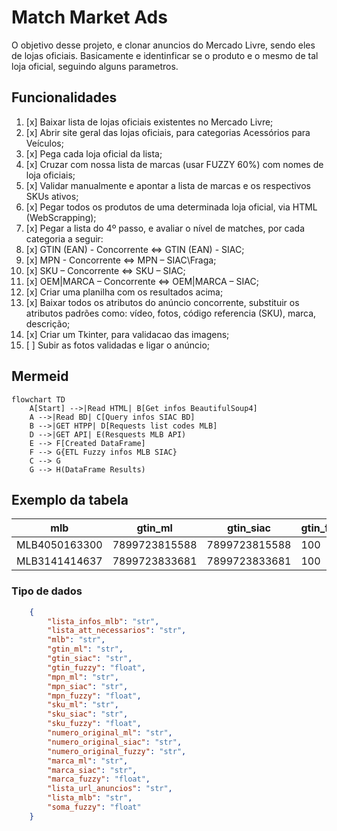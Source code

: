 # Match Market Ads

O objetivo desse projeto, e clonar anuncios do Mercado Livre, sendo eles de lojas oficiais.
Basicamente e identinficar se o produto e o mesmo de tal loja oficial, seguindo alguns parametros.

## Funcionalidades

1. [x] Baixar lista de lojas oficiais existentes no Mercado Livre;
2. [x] Abrir site geral das lojas oficiais, para categorias Acessórios para Veículos;
3. [x] Pega cada loja oficial da lista;
4. [x] Cruzar com nossa lista de marcas (usar FUZZY 60%) com nomes de loja oficiais;
5. [x] Validar manualmente e apontar a lista de marcas e os respectivos SKUs ativos;
6. [x] Pegar todos os produtos de uma determinada loja oficial, via HTML (WebScrapping);
7. [x] Pegar a lista do 4º passo, e avaliar o nível de matches, por cada categoria a seguir:
8. [x] GTIN (EAN) - Concorrente <=> GTIN (EAN) - SIAC;
9. [x] MPN - Concorrente <=> MPN – SIAC\Fraga;
10. [x] SKU – Concorrente <=> SKU – SIAC;
11. [x] OEM|MARCA – Concorrente <=> OEM|MARCA – SIAC;
12. [x] Criar uma planilha com os resultados acima;
13. [x] Baixar todos os atributos do anúncio concorrente, substituir os atributos padrões como: vídeo, fotos, código referencia (SKU), marca, descrição;
14. [x] Criar um Tkinter, para validacao das imagens;
15. [ ] Subir as fotos validadas e ligar o anúncio;

## Mermeid

```mermaid
flowchart TD
    A[Start] -->|Read HTML| B[Get infos BeautifulSoup4]
    A -->|Read BD| C[Query infos SIAC BD]
    B -->|GET HTPP| D[Requests list codes MLB]
    D -->|GET API| E(Resquests MLB API)
    E --> F[Created DataFrame]
    F --> G{ETL Fuzzy infos MLB SIAC}
    C --> G
    G --> H(DataFrame Results)
```

## Exemplo da tabela

|mlb|gtin_ml|gtin_siac|gtin_fuzzy|mpn_ml|mpn_siac|mpn_fuzzy|
|---|-------|---------|----------|------|--------|---------|
|MLB4050163300|7899723815588|7899723815588|100|ASHY24050|ASHY24050|100|
|MLB3141414637|7899723833681|7899723833681|100|BCVW20025|BCVW20J025|95|

### Tipo de dados

```json
    {
        "lista_infos_mlb": "str",
        "lista_att_necessarios": "str",
        "mlb": "str",
        "gtin_ml": "str",
        "gtin_siac": "str",
        "gtin_fuzzy": "float",
        "mpn_ml": "str",
        "mpn_siac": "str",
        "mpn_fuzzy": "float",
        "sku_ml": "str",
        "sku_siac": "str",
        "sku_fuzzy": "float",
        "numero_original_ml": "str",
        "numero_original_siac": "str",
        "numero_original_fuzzy": "str",
        "marca_ml": "str",
        "marca_siac": "str",
        "marca_fuzzy": "float",
        "lista_url_anuncios": "str",
        "lista_mlb": "str",
        "soma_fuzzy": "float"
    }
```
